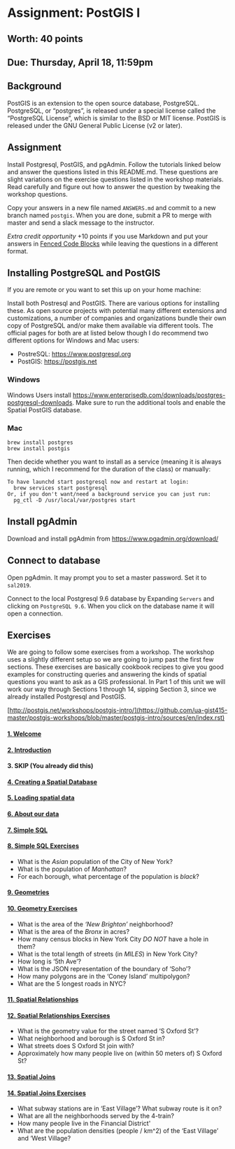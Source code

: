 # Assignment: PostGIS I
## Worth: 40 points
## Due: Thursday, April 18, 11:59pm

## Background
PostGIS is an extension to the open source database, PostgreSQL. PostgreSQL, or “postgres”, is released under a special license called the “PostgreSQL License”, which is similar to the BSD or MIT license. PostGIS is released under the GNU General Public License (v2 or later).

## Assignment
Install Postgresql, PostGIS, and pgAdmin. Follow the tutorials linked below and answer the questions listed in this README.md.
These questions are slight variations on the exercise questions listed in the workshop materials. Read carefully
and figure out how to answer the question by tweaking the workshop questions.

Copy  your answers in a new file named `ANSWERS.md` and commit to a new branch named `postgis`. When you are done, submit a PR to merge with master and send a slack message to the instructor. 

*Extra credit opportunity*
+10 points if you use Markdown and put your answers in [Fenced Code Blocks](https://www.markdownguide.org/extended-syntax/#fenced-code-blocks) while leaving the questions in a different format.

## Installing PostgreSQL and PostGIS

If you are remote or you want to set this up on your home machine:

Install both Postresql and PostGIS. There are various options for installing these. As open source projects with 
potential many different extensions and customizations, a number of companies and organizations bundle their
own copy of PostgreSQL and/or make them available via different tools. The official pages for both are at listed below
though I do recommend two different options for Windows and Mac users:

- PostreSQL: https://www.postgresql.org
- PostGIS: https://postgis.net

### Windows
Windows Users install https://www.enterprisedb.com/downloads/postgres-postgresql-downloads. Make sure to run 
the additional tools and enable the Spatial PostGIS database.

### Mac
```
brew install postgres
brew install postgis
```
Then decide whether you want to install as a service (meaning it is always running, which I recommend for the duration 
of the class) or manually:
```
To have launchd start postgresql now and restart at login:
  brew services start postgresql
Or, if you don't want/need a background service you can just run:
  pg_ctl -D /usr/local/var/postgres start
```

## Install pgAdmin 
Download and install pgAdmin from https://www.pgadmin.org/download/

## Connect to database
Open pgAdmin. It may prompt you to set a master password. Set it to `sal2019`.

Connect to the local Postgresql 9.6 database by Expanding `Servers` and clicking on `PostgreSQL 9.6`. When you click on the 
database name it will open a connection. 

## Exercises
We are going to follow some exercises from a workshop. The workshop uses a slightly different setup so we are going to jump
past the first few sections. These exercises are basically cookbook recipes to give you good examples for constructing
queries and answering the kinds of spatial questions you want to ask as a GIS professional. In Part 1 of this unit we will 
work our way through Sections 1 through 14, sipping Section 3, since we already installed Postgresql and PostGIS.

[http://postgis.net/workshops/postgis-intro/](https://github.com/ua-gist415-master/postgis-workshops/blob/master/postgis-intro/sources/en/index.rst)

#### [1. Welcome](https://github.com/ua-gist415-master/postgis-workshops/tree/master/postgis-intro/sources/en/welcome.rst)
#### [2. Introduction](https://github.com/ua-gist415-master/postgis-workshops/tree/master/postgis-intro/sources/en/introduction.rst)
#### 3. SKIP (You already did this)
#### [4. Creating a Spatial Database](https://github.com/ua-gist415-master/postgis-workshops/tree/master/postgis-intro/sources/en/creating_db.rst)
#### [5. Loading spatial data](https://github.com/ua-gist415-master/postgis-workshops/tree/master/postgis-intro/sources/en/loading_data.rst)
#### [6. About our data](https://github.com/ua-gist415-master/postgis-workshops/tree/master/postgis-intro/sources/en/about_data.rst)
#### [7. Simple SQL](https://github.com/ua-gist415-master/postgis-workshops/tree/master/postgis-intro/sources/en/simple_sql.rst)
#### [8. Simple SQL Exercises](https://github.com/ua-gist415-master/postgis-workshops/tree/master/postgis-intro/sources/en/simple_sql_exercises.rst)

- What is the *Asian* population of the City of New York?
- What is the population of *Manhattan*?
- For each borough, what percentage of the population is *black*?

#### [9. Geometries](https://github.com/ua-gist415-master/postgis-workshops/tree/master/postgis-intro/sources/en/geometries.rst)
#### [10. Geometry Exercises](https://github.com/ua-gist415-master/postgis-workshops/tree/master/postgis-intro/sources/en/geometries_exercises.rst)
- What is the area of the *‘New Brighton’* neighborhood?
- What is the area of the *Bronx* in acres?
- How many census blocks in New York City *DO NOT* have a hole in them?
- What is the total length of streets (in *MILES*) in New York City?
- How long is ‘5th Ave’?
- What is the JSON representation of the boundary of ‘Soho’?
- How many polygons are in the ‘Coney Island’ multipolygon?
- What are the 5 longest roads in NYC?

#### [11. Spatial Relationships](https://github.com/ua-gist415-master/postgis-workshops/tree/master/postgis-intro/sources/en/spatial_relationships.rst)
#### [12. Spatial Relationships Exercises](https://github.com/ua-gist415-master/postgis-workshops/tree/master/postgis-intro/sources/en/spatial_relationships_exercises.rst)
- What is the geometry value for the street named ‘S Oxford St’?
- What neighborhood and borough is S Oxford St in?
- What streets does S Oxford St join with?
- Approximately how many people live on (within 50 meters of) S Oxford St?

#### [13. Spatial Joins](https://github.com/ua-gist415-master/postgis-workshops/tree/master/postgis-intro/sources/en/joins.rst)
#### [14. Spatial Joins Exercises](https://github.com/ua-gist415-master/postgis-workshops/tree/master/postgis-intro/sources/en/joins_exercises.rst)
- What subway stations are in ‘East Village’? What subway route is it on?
- What are all the neighborhoods served by the 4-train?
- How many people live in the Financial District'
- What are the population densities (people / km^2) of the ‘East Village’ and ‘West Village?
